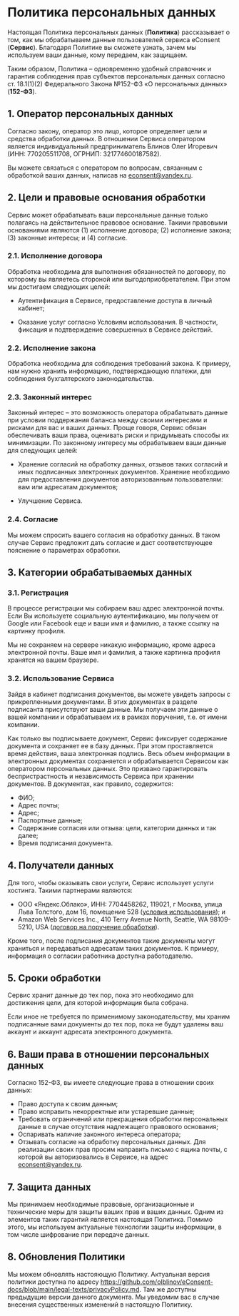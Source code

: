 # Политика персональных данных

Настоящая Политика персональных данных (**Политика**) рассказывает о том, как мы обрабатываем данные пользователей сервиса eConsent (**Сервис**). Благодаря Политике вы сможете узнать, зачем мы используем ваши данные, кому передаем, как защищаем. 

Таким образом, Политика – одновременно удобный справочник и гарантия соблюдения прав субъектов персональных данных согласно ст. 18.1(1)(2) Федерального Закона №152-ФЗ «О персональных данных» (**152-ФЗ**).

## 1.	Оператор персональных данных
Согласно закону, оператор это лицо, которое определяет цели и средства обработки данных. В отношении Сервиса оператором является индивидуальный предприниматель Блинов Олег Игоревич (ИНН: 770205511708, ОГРНИП: 321774600187582). 

Вы можете связаться с оператором по вопросам, связанным с обработкой ваших данных, написав на <econsent@yandex.ru>.

## 2.	Цели и правовые основания обработки
Сервис может обрабатывать ваши персональные данные только полагаясь на действительное правовое основание. Такими правовыми основаниями являются (1) исполнение договора; (2) исполнение закона; (3) законные интересы; и (4) согласие.

### 2.1.	Исполнение договора
Обработка необходима для выполнения обязанностей по договору, по которому вы являетесь стороной или выгодоприобретателем. При этом мы достигаем следующих целей:

- Аутентификация в Сервисе, предоставление доступа в личный кабинет;

- Оказание услуг согласно Условиям использования. В частности, фиксация и подтверждение совершенных в Сервисе действий.

### 2.2.	Исполнение закона
Обработка необходима для соблюдения требований закона. К примеру, нам нужно хранить информацию, подтверждающую платежи, для соблюдения бухгалтерского законодательства.

### 2.3.	Законный интерес
Законный интерес – это возможность оператора обрабатывать данные при условии поддержания баланса между своими интересами и рисками для вас и ваших данных. Проще говоря, Сервис обязан обеспечивать ваши права, оценивать риски и придумывать способы их минимизации. По законному интересу мы обрабатываем ваши данные для следующих целей:

- Хранение согласий на обработку данных, отзывов таких согласий и иных подписанных электронных документов. Хранение необходимо для предоставления документов авторизованным пользователям: вам или адресатам документов;

- Улучшение Сервиса.

### 2.4.	Согласие

Мы можем спросить вашего согласия на обработку данных. В таком случае Сервис предложит дать согласие и даст соответствующее пояснение о параметрах обработки.

## 3.	Категории обрабатываемых данных
### 3.1.	Регистрация
В процессе регистрации мы собираем ваш адрес электронной почты. Если Вы используете социальную аутентификацию, мы получаем от Google или Facebook еще и ваши имя и фамилию, а также ссылку на картинку профиля. 

Мы не сохраняем на сервере никакую информацию, кроме адреса электронной почты. Ваше имя и фамилия, а также картинка профиля хранятся на вашем браузере.

### 3.2.	Использование Сервиса
Зайдя в кабинет подписания документов, вы можете увидеть запросы с прикрепленными документами. В этих документах в разделе подписанта присутствуют ваши данные. Мы получаем эти данные о вашей компании и обрабатываем их в рамках поручения, т.е. от имени компании.

Как только вы подписываете документ, Сервис фиксирует содержание документа и сохраняет ее в базу данных. При этом проставляется время действия, ваша электронная подпись. Весь объем информации в электронных документах сохраняется и обрабатывается Сервисом как оператором персональных данных. 
Это призвано гарантировать беспристрастность и независимость Сервиса при хранении документов. В документах, как правило, содержится: 

- ФИО;
- Адрес почты;
- Адрес;
- Паспортные данные;
- Содержание согласия или отзыва: цели, категории данных и так далее;
- Время подписания документа.

## 4.	Получатели данных
Для того, чтобы оказывать свои услуги, Сервис использует услуги хостинга. Такими партнерами являются:

- ООО «Яндекс.Облако», ИНН: 7704458262, 119021, г Москва, улица Льва Толстого, дом 16, помещение 528 ([условия использования](https://yandex.ru/legal/cloud_termsofuse)); и
- Amazon Web Services Inc., 410 Terry Avenue North, Seattle, WA 98109-5210, USA ([договор на поручение обработки](https://d1.awsstatic.com/legal/aws-gdpr/AWS_GDPR_DPA.pdf)).

Кроме того, после подписания документов такие документы могут храниться и передаваться адресатам таких документов. К примеру, информация о согласии работника доступна работодателю.

## 5.	Сроки обработки
Сервис хранит данные до тех пор, пока это необходимо для достижения цели, для которой информация была собрана.

Если иное не требуется по применимому законодательству, мы храним подписанные вами документы до тех пор, пока не будут удалены ваш аккаунт и аккаунт адресата электронного документа. 

## 6.	Ваши права в отношении персональных данных
Согласно 152-ФЗ, вы имеете следующие права в отношении своих данных:
- Право доступа к своим данным;
- Право исправить некорректные или устаревшие данные;
- Требовать ограничений или прекращения обработки персональных данные в случае отсутствия надлежащего правового основания;
- Оспаривать наличие законного интереса оператора;
- Отзывать согласие на обработку персональных данных.
Для реализации своих прав просим направить письмо с ящика почты, с которой вы авторизовались в Сервисе, на адрес <econsent@yandex.ru>.

## 7.	Защита данных
Мы принимаем необходимые правовые, организационные и технические меры для защиты ваших прав и ваших данных. Одним из элементов таких гарантий является настоящая Политика. Помимо этого, мы используем актуальные технологии защиты информации, в том числе шифрование при передаче данных.
## 8.	Обновления Политики
Мы можем обновлять настояющую Политику. Актуальная версия политики доступна по адресу https://github.com/olblinov/eConsent-docs/blob/main/legal-texts/privacyPolicy.md. Там же доступны предыдущие версии данного документа.
Мы уведомим вас в случае внесения существенных изменений в настоящую Политику. 
